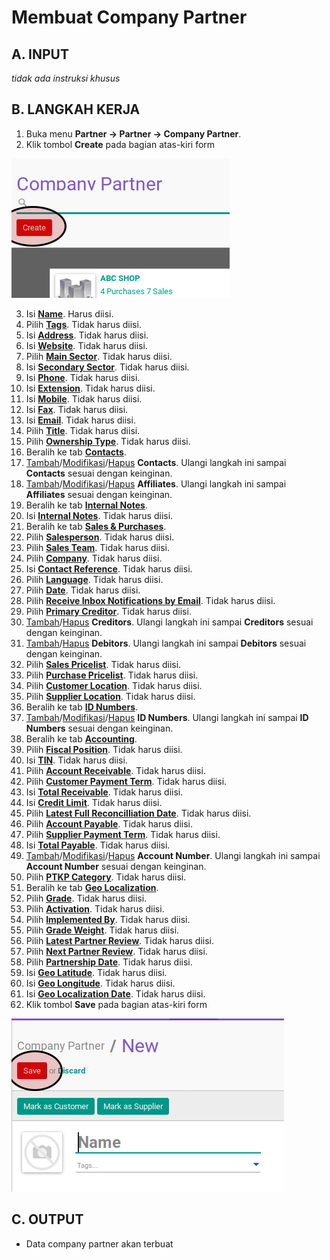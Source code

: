 # Membuat Company Partner

## A. INPUT

*tidak ada instruksi khusus*

## B. LANGKAH KERJA

1. Buka menu **Partner -> Partner -> Company Partner**.
2. Klik tombol **Create** pada bagian atas-kiri form

![](../img/company-partner/tombol-create.png)

3. Isi **[Name](./penjelasan.md#field-name)**. Harus diisi.
4. Pilih **[Tags](./penjelasan.md#field-tags)**. Tidak harus diisi.
5. Isi **[Address](./penjelasan.md#field-address)**. Tidak harus diisi.
6. Isi **[Website](./penjelasan.md#field-website)**. Tidak harus diisi.
7. Pilih **[Main Sector](./penjelasan.md#field-sector)**. Tidak harus diisi.
8. Isi **[Secondary Sector](./penjelasan.md#field-sector2)**. Tidak harus diisi.
9. Isi **[Phone](./penjelasan.md#field-phone)**. Tidak harus diisi.
10. Isi **[Extension](./penjelasan.md#field-ext)**. Tidak harus diisi.
11. Isi **[Mobile](./penjelasan.md#field-mobile)**. Tidak harus diisi.
12. Isi **[Fax](./penjelasan.md#field-fax)**. Tidak harus diisi.
13. Isi **[Email](./penjelasan.md#field-email)**. Tidak harus diisi.
14. Pilih **[Title](./penjelasan.md#field-title)**. Tidak harus diisi.
15. Pilih **[Ownership Type](./penjelasan.md#field-ownership-type)**. Tidak harus diisi.
16. Beralih ke tab **[Contacts](./penjelasan.md#tab-contacts)**.
17. <a name="l17">[Tambah](./menambah-contact.md)/[Modifikasi](./memodifikasi-contact.md)/[Hapus](./menghapus-contact.md) **Contacts**</a>. Ulangi langkah ini sampai **Contacts** sesuai dengan keinginan.
18. <a name="l18">[Tambah](./menambah-affiliates.md)/[Modifikasi](./memodifikasi-affiliates.md)/[Hapus](./menghapus-affiliates.md) **Affiliates**</a>. Ulangi langkah ini sampai **Affiliates** sesuai dengan keinginan.
19. Beralih ke tab **[Internal Notes](./penjelasan.md#tab-internal-notes)**.
20. Isi **[Internal Notes](./penjelasan.md#field-internal-notes)**. Tidak harus diisi.
21. Beralih ke tab **[Sales & Purchases](./penjelasan.md#tab-sales-purchases)**.
22. Pilih **[Salesperson](./penjelasan.md#field-sale-purchase-user-id)**. Tidak harus diisi.
23. Pilih **[Sales Team](./penjelasan.md#field-sale-purchase-section-id)**. Tidak harus diisi.
24. Pilih **[Company](./penjelasan.md#field-sale-purchase-company)**. Tidak harus diisi.
25. Isi **[Contact Reference](./penjelasan.md#field-sale-ref)**. Tidak harus diisi.
26. Pilih **[Language](./penjelasan.md#field-sale-purchase-language)**. Tidak harus diisi.
27. Pilih **[Date](./penjelasan.md#field-sale-purchase-date)**. Tidak harus diisi.
28. Pilih **[Receive Inbox Notifications by Email](./penjelasan.md#field-sale-purchase-notify-email)**. Tidak harus diisi.
29. Pilih **[Primary Creditor](./penjelasan.md#field-sales-purchases-tabel-cr-primary-creditur)**. Tidak harus diisi.
30. <a name="l30">[Tambah](./menambah-kreditur.md)/[Hapus](./menghapus-creditur.md) **Creditors**</a>. Ulangi langkah ini sampai **Creditors** sesuai dengan keinginan.
31. <a name="l31">[Tambah](./menambah-debitur.md)/[Hapus](./menghapus-debitur.md) **Debitors**</a>. Ulangi langkah ini sampai **Debitors** sesuai dengan keinginan.
32. Pilih **[Sales Pricelist](./penjelasan.md#field-sale-purchase-property-product-pricelist)**. Tidak harus diisi.
33. Pilih **[Purchase Pricelist](./penjelasan.md#field-sale-purchase-property-product-pricelist-purchase)**. Tidak harus diisi.
34. Pilih **[Customer Location](./penjelasan.md#field-sale-purchase-property-stock-customer)**. Tidak harus diisi.
35. Pilih **[Supplier Location](./penjelasan.md#field-sale-purchase-property-stock-supplier)**. Tidak harus diisi.
36. Beralih ke tab **[ID Numbers](./penjelasan.md#tab-id-numbers)**.
37. <a name="l37">[Tambah](./menambah-id-numbers.md)/[Modifikasi](./memodifikasi-id-numbers.md)/[Hapus](./menghapus-id-numbers.md) **ID Numbers**</a>. Ulangi langkah ini sampai **ID Numbers** sesuai dengan keinginan.
38. Beralih ke tab **[Accounting](./penjelasan.md#tab-accounting)**.
39. Pilih **[Fiscal Position](./penjelasan.md#field-accounting-header-property-account-position)**. Tidak harus diisi.
40. Isi **[TIN](./penjelasan.md#field-accounting-header-tin)**. Tidak harus diisi.
41. Pilih **[Account Receivable](./penjelasan.md#field-accounting-header-property-account-receivable)**. Tidak harus diisi.
42. Pilih **[Customer Payment Term](./penjelasan.md#field-accounting-header-property-payment-term)**. Tidak harus diisi.
43. Isi **[Total Receivable](./penjelasan.md#field-accounting-header-credit)**. Tidak harus diisi.
44. Isi **[Credit Limit](./penjelasan.md#field-accounting-header-credit-limit)**. Tidak harus diisi.
45. Pilih **[Latest Full Reconcilliation Date](./penjelasan.md#field-accounting-header-last-reconcile-date)**. Tidak harus diisi.
46. Pilih **[Account Payable](./penjelasan.md#field-accounting-header-property-account-payable)**. Tidak harus diisi.
47. Pilih **[Supplier Payment Term](./penjelasan.md#field-accounting-header-property-supplier-payment-term)**. Tidak harus diisi.
48. Isi **[Total Payable](./penjelasan.md#field-accounting-header-debit)**. Tidak harus diisi.
49. <a name="l49">[Tambah](./menambah-account-number.md)/[Modifikasi](./memodifikasi-account-number.md)/[Hapus](./menghapus-account-number.md) **Account Number**</a>. Ulangi langkah ini sampai **Account Number** sesuai dengan keinginan.
50. Pilih **[PTKP Category](./penjelasan.md#field-accounting-pph21-info-pktp-category)**. Tidak harus diisi.
51. Beralih ke tab **[Geo Localization](./penjelasan.md#tab-geo-localization)**.
52. Pilih **[Grade](./penjelasan.md#field-geo-localization-grade)**. Tidak harus diisi.
53. Pilih **[Activation](./penjelasan.md#field-geo-localization-activation)**. Tidak harus diisi.
54. Pilih **[Implemented By](./penjelasan.md#field-geo-localization-implemented-by)**. Tidak harus diisi.
55. Pilih **[Grade Weight](./penjelasan.md#field-geo-localization-grade-weight)**. Tidak harus diisi.
56. Pilih **[Latest Partner Review](./penjelasan.md#field-geo-localization-latest-partner-review)**. Tidak harus diisi.
57. Pilih **[Next Partner Review](./penjelasan.md#field-geo-localization-next-partner-review)**. Tidak harus diisi.
58. Pilih **[Partnership Date](./penjelasan.md#field-geo-localization-partnership-date)**. Tidak harus diisi.
59. Isi **[Geo Latitude](./penjelasan.md#field-geo-localization-latitude)**. Tidak harus diisi.
60. Isi **[Geo Longitude](./penjelasan.md#field-geo-localization-longitude)**. Tidak harus diisi.
61. Isi **[Geo Localization Date](./penjelasan.md#field-geo-localization-localization-date)**. Tidak harus diisi.
62. Klik tombol **Save** pada bagian atas-kiri form

![](../img/company-partner/tombol-save.png)

## C. OUTPUT

* Data company partner akan terbuat
